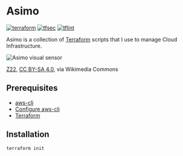 # Asimo

[![terraform](https://github.com/shapeshed/asimo/actions/workflows/terraform.yml/badge.svg)](https://github.com/shapeshed/asimo/actions/workflows/terraform.yml)
[![tfsec](https://github.com/shapeshed/asimo/actions/workflows/tfsec.yml/badge.svg)](https://github.com/shapeshed/asimo/actions/workflows/tfsec.yml)
[![tflint](https://github.com/shapeshed/asimo/actions/workflows/tflint.yml/badge.svg)](https://github.com/shapeshed/asimo/actions/workflows/tflint.yml)

Asimo is a collection of [Terraform][1] scripts that I use to manage Cloud Infrastructure.

![Asimo visual sensor][5]

[Z22][6], [CC BY-SA 4.0][7], via Wikimedia Commons

## Prerequisites

- [aws-cli][3]
- [Configure aws-cli][4]
- [Terraform][2]

## Installation

`terraform init`

[1]: https://www.terraform.io/
[2]: https://learn.hashicorp.com/tutorials/terraform/install-cli
[3]: https://aws.amazon.com/cli/
[4]: https://docs.aws.amazon.com/cli/latest/userguide/cli-configure-quickstart.html
[5]: https://upload.wikimedia.org/wikipedia/commons/d/de/ASIMO_visual_sensor.jpg
[6]: https://commons.wikimedia.org/wiki/File:ASIMO_visual_sensor.jpg
[7]: https://creativecommons.org/licenses/by-sa/4.0
